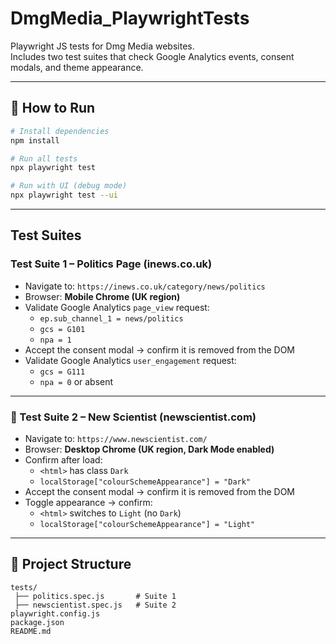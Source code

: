 # DmgMedia_PlaywrightTests

Playwright JS tests for Dmg Media websites.  
Includes two test suites that check Google Analytics events, consent modals, and theme appearance.

---

## 🚀 How to Run

```bash
# Install dependencies
npm install

# Run all tests
npx playwright test

# Run with UI (debug mode)
npx playwright test --ui
```

---

## Test Suites

### Test Suite 1 – Politics Page (inews.co.uk)

- Navigate to: `https://inews.co.uk/category/news/politics`
- Browser: **Mobile Chrome (UK region)**
- Validate Google Analytics `page_view` request:
  - `ep.sub_channel_1 = news/politics`
  - `gcs = G101`
  - `npa = 1`
- Accept the consent modal → confirm it is removed from the DOM
- Validate Google Analytics `user_engagement` request:
  - `gcs = G111`
  - `npa = 0` or absent

---

### 📂 Test Suite 2 – New Scientist (newscientist.com)

- Navigate to: `https://www.newscientist.com/`
- Browser: **Desktop Chrome (UK region, Dark Mode enabled)**
- Confirm after load:
  - `<html>` has class `Dark`
  - `localStorage["colourSchemeAppearance"] = "Dark"`
- Accept the consent modal → confirm it is removed from the DOM
- Toggle appearance → confirm:
  - `<html>` switches to `Light` (no `Dark`)
  - `localStorage["colourSchemeAppearance"] = "Light"`

---

## 📑 Project Structure

```
tests/
 ├── politics.spec.js       # Suite 1
 ├── newscientist.spec.js   # Suite 2
playwright.config.js
package.json
README.md
```
